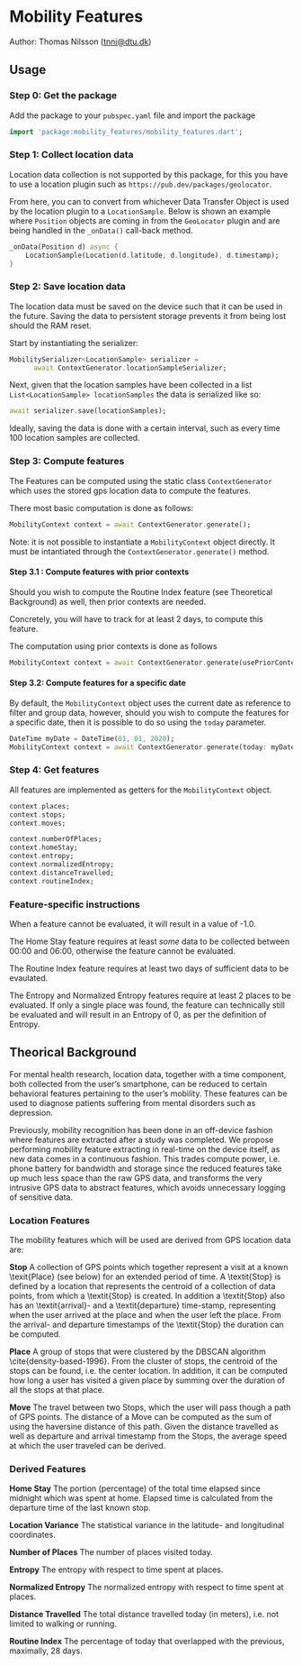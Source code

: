 # Mobility Features
Author: Thomas Nilsson (tnni@dtu.dk)

## Usage

### Step 0: Get the package

Add the package to your `pubspec.yaml` file and import the package

```dart
import 'package:mobility_features/mobility_features.dart';
```

### Step 1: Collect location data
Location data collection is not supported by this package, for this you have to use a location plugin such as `https://pub.dev/packages/geolocator`. 

From here, you can to convert from whichever Data Transfer Object is used 
by the location plugin to a `LocationSample`. 
Below is shown an example where `Position` objects are coming in from the `GeoLocator` plugin and are being handled in the `_onData()` call-back method.

```dart
_onData(Position d) async {
    LocationSample(Location(d.latitude, d.longitude), d.timestamp);
}
```

### Step 2: Save location data
The location data must be saved on the device such that it can be used in the future. Saving the data to persistent storage prevents it from being lost should the RAM reset.

Start by instantiating the serializer:

```dart
MobilitySerializer<LocationSample> serializer =
      await ContextGenerator.locationSampleSerializer;
```      

Next, given that the location samples have been collected in a list `List<LocationSample> locationSamples` the data is serialized like so:

```dart
await serializer.save(locationSamples);
```

Ideally, saving the data is done with a certain interval, such as every time 100 location samples are collected. 

### Step 3: Compute features
The Features can be computed using the static class `ContextGenerator` which uses the stored gps location data to compute the features.

There most basic computation is done as follows:
```dart
MobilityContext context = await ContextGenerator.generate();
```

Note: it is not possible to instantiate a `MobilityContext` object directly. 
It must be intantiated through the `ContextGenerator.generate()` method.

#### Step 3.1 : Compute features with prior contexts
Should you wish to compute the Routine Index feature (see Theoretical Background) as well, then prior contexts are needed. 

Concretely, you will have to track for at least 2 days, to compute this feature.

The computation using prior contexts is done as follows

```dart
MobilityContext context = await ContextGenerator.generate(usePriorContexts: true);
```

#### Step 3.2: Compute features for a specific date
By default, the `MobilityContext` object uses the current date as reference to filter 
and group data, however, should you wish to compute the features for 
a specific date, then it is possible to do so using the `today` parameter.

```dart
DateTime myDate = DateTime(01, 01, 2020);
MobilityContext context = await ContextGenerator.generate(today: myDate);
```

### Step 4: Get features
All features are implemented as getters for the `MobilityContext` object.

```dart
context.places;
context.stops;
context.moves;

context.numberOfPlaces;
context.homeStay;
context.entropy;
context.normalizedEntropy;
context.distanceTravelled;
context.routineIndex;
```

### Feature-specific instructions
When a feature cannot be evaluated, it will result in a value of -1.0.

The Home Stay feature requires at least *some* data to be collected between 00:00 and 06:00, otherwise the feature cannot be evaluated. 

The Routine Index feature requires at least two days of sufficient data to be evaulated.

The Entropy and Normalized Entropy features require at least 2 places 
to be evaluated. If only a single place was found, 
the feature can technically still be evaluated and 
will result in an Entropy of 0, as per the definition of Entropy. 

## Theorical Background
For mental health research, location data, together with a time component, 
both collected from the user’s smartphone, can be reduced to certain behavioral 
features pertaining to the user’s mobility. 
These features can be used to diagnose patients suffering from mental disorders such as depression. 

Previously, mobility recognition has been done in an off-device fashion where features are extracted 
after a study was completed. We propose performing mobility feature extracting in real-time on the device 
itself, as new data comes in a continuous fashion. This trades compute power, i.e. 
phone battery for bandwidth and storage since the reduced features take up much less space than the raw GPS data, 
and transforms the very intrusive GPS data to abstract features, which avoids unnecessary logging of sensitive data.

### Location Features
The mobility features which will be used are derived from GPS location data are:

**Stop**
A collection of GPS points which together represent a visit at a known \texit{Place} (see below) for an extended period of time. A \textit{Stop} is defined by a location that represents the centroid of a collection of data points, from which a \textit{Stop} is created. In addition a \textit{Stop} also has an \textit{arrival}- and a \textit{departure} time-stamp, representing when the user arrived at the place and when the user left the place. From the arrival- and departure timestamps of the \textit{Stop} the duration can be computed.

**Place**
A group of stops that were clustered by the DBSCAN algorithm \cite{density-based-1996}. From the cluster of stops, the centroid of the stops can be found, i.e. the center location. In addition, it can be computed how long a user has visited a given place by summing over the duration of all the stops at that place.

**Move**
The travel between two Stops, which the user will pass though a path of GPS points. The distance of a Move can be computed as the sum of using the haversine distance of this path. Given the distance travelled as well as departure and arrival timestamp from the Stops, the average speed at which the user traveled can be derived. 

### Derived Features
**Home Stay**
The portion (percentage) of the total time elapsed since midnight which was spent at home. Elapsed time is calculated from the departure time of the last known stop.

**Location Variance**
The statistical variance in the latitude- and longitudinal coordinates.

**Number of Places**
The number of places visited today.

**Entropy**
The entropy with respect to time spent at places.

**Normalized Entropy**
The normalized entropy with respect to time spent at places.

**Distance Travelled**
The total distance travelled today (in meters), i.e. not limited to walking or running.

**Routine Index**
The percentage of today that overlapped with the previous, maximally, 28 days.